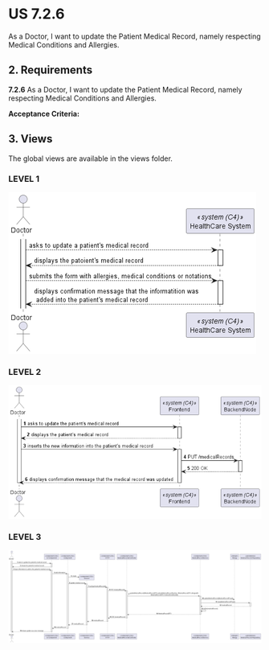# US 7.2.6

As a Doctor, I want to update the Patient Medical Record, namely respecting Medical Conditions and Allergies. 

## 2. Requirements

**7.2.6** As a Doctor, I want to update the Patient Medical Record, namely respecting Medical Conditions and Allergies. 


**Acceptance Criteria:**

## 3. Views

The global views are available in the views folder. 

### LEVEL 1

![level1_view](views/level1/process-view.png)

### LEVEL 2

![level2_view](views/level2/process-view.png)

### LEVEL 3

![level3_view](views/level3/process-view.png)


